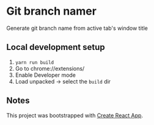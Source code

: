 # Git branch namer

Generate git branch name from active tab's window title

## Local development setup

1. `yarn run build`
1. Go to chrome://extensions/
1. Enable Developer mode
1. Load unpacked -> select the `build` dir

## Notes

This project was bootstrapped with [Create React App](https://github.com/facebook/create-react-app).
